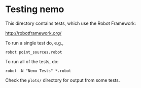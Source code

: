 # Testing nemo

This directory contains tests, which use the Robot Framework:

http://robotframework.org/

To run a single test do, e.g.,

```
robot point_sources.robot
```

To run all of the tests, do:

```
robot -N "Nemo Tests" *.robot
```

Check the `plots/` directory for output from some tests.
